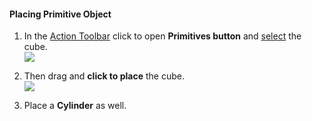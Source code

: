 #### Placing Primitive Object
1. In the [Action Toolbar](/tool-library/tool-bars-extended.md) click to open **Primitives button** and [select](/tool-library/select-edge-face-or-object.md) the cube. <br>
![](/formit-introduction/images/primitive-cube.png)

2. Then drag and **click to place** the cube. <br>
![](/formit-introduction/images/primitive-cube-place.png)

3. Place a **Cylinder** as well.



